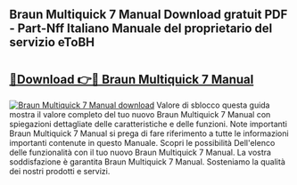 ## Braun Multiquick 7 Manual Download gratuit PDF - Part-Nff Italiano Manuale del proprietario del servizio eToBH

# <h2><a href="http://dfa1dc.blite.top/?on=Braun+Multiquick+7+Manual">🔗Download 👉🔴 Braun Multiquick 7 Manual</a></h2>

[![Braun Multiquick 7 Manual download](https://i.imgur.com/lujVjoI.png)](http://dfa1dc.blite.top/?on=Braun+Multiquick+7+Manual)
Valore di sblocco questa guida mostra il valore completo del tuo nuovo Braun Multiquick 7 Manual con spiegazioni dettagliate delle caratteristiche e delle funzioni. Note importanti Braun Multiquick 7 Manual si prega di fare riferimento a tutte le informazioni importanti contenute in questo Manuale. Scopri le possibilità Dell'elenco delle funzionalità con il tuo nuovo Braun Multiquick 7 Manual. La vostra soddisfazione è garantita Braun Multiquick 7 Manual. Sosteniamo la qualità dei nostri prodotti e servizi.

